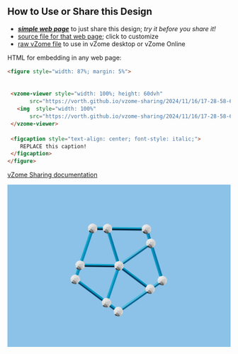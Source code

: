 
## How to Use or Share this Design

 - [***simple web page***](<https://vorth.github.io/vzome-sharing/2024/11/16/17-28-58-610Z-Trapezoid-Tiles/>) to just share this design; *try it before you share it!*
 - [source file for that web page](<https://github.com/vorth/vzome-sharing/edit/main/2024/11/16/17-28-58-610Z-Trapezoid-Tiles/index.md>); click to customize
 - [raw vZome file](<https://raw.githubusercontent.com/vorth/vzome-sharing/main/2024/11/16/17-28-58-610Z-Trapezoid-Tiles/Trapezoid-Tiles.vZome>) to use in vZome desktop or vZome Online
 
 HTML for embedding in any web page:
 ```html
<figure style="width: 87%; margin: 5%">
  
  
  <vzome-viewer style="width: 100%; height: 60dvh" 
        src="https://vorth.github.io/vzome-sharing/2024/11/16/17-28-58-610Z-Trapezoid-Tiles/Trapezoid-Tiles.vZome" >
    <img  style="width: 100%"
        src="https://vorth.github.io/vzome-sharing/2024/11/16/17-28-58-610Z-Trapezoid-Tiles/Trapezoid-Tiles.png" >
  </vzome-viewer>

  <figcaption style="text-align: center; font-style: italic;">
     REPLACE this caption!
  </figcaption>
</figure>

 ```

[vZome Sharing documentation](https://vzome.github.io/vzome/sharing.html#how-it-works)

![Image](<Trapezoid-Tiles.png>)

